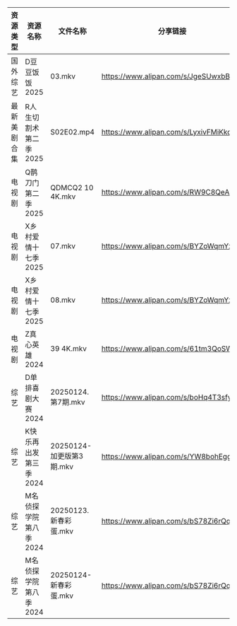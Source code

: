| 资源类型   | 资源名称          | 文件名称                | 分享链接                                 | 更新时间                |
| ------ | ------------- | ------------------- | ------------------------------------ | ------------------- |
| 国外综艺   | D豆豆饭饭2025     | 03.mkv              | https://www.alipan.com/s/JgeSUwxbBue | 2025-01-24 13:07:22 |
| 最新美剧合集 | R人生切割术第二季2025 | S02E02.mp4          | https://www.alipan.com/s/LyxivFMiKkq | 2025-01-24 12:06:28 |
| 电视剧    | Q鹊刀门第二季2025   | QDMCQ2  10 4K.mkv   | https://www.alipan.com/s/RW9C8QeAfMP | 2025-01-24 00:06:10 |
| 电视剧    | X乡村爱情十七季2025  | 07.mkv              | https://www.alipan.com/s/BYZoWqmYxdR | 2025-01-24 13:06:39 |
| 电视剧    | X乡村爱情十七季2025  | 08.mkv              | https://www.alipan.com/s/BYZoWqmYxdR | 2025-01-24 13:06:39 |
| 电视剧    | Z真心英雄2024     | 39 4K.mkv           | https://www.alipan.com/s/61tm3QoSWKK | 2025-01-24 00:06:44 |
| 综艺     | D单排喜剧大赛2024   | 20250124.第7期.mkv    | https://www.alipan.com/s/boHq4T3sfyV | 2025-01-24 13:07:15 |
| 综艺     | K快乐再出发第三季2024 | 20250124-加更版第3期.mkv | https://www.alipan.com/s/YW8bohEggWd | 2025-01-24 13:07:36 |
| 综艺     | M名侦探学院第八季2024 | 20250123.新春彩蛋.mkv   | https://www.alipan.com/s/bS78Zi6rQqi | 2025-01-24 13:07:38 |
| 综艺     | M名侦探学院第八季2024 | 20250124-新春彩蛋.mkv   | https://www.alipan.com/s/bS78Zi6rQqi | 2025-01-24 13:07:38 |
